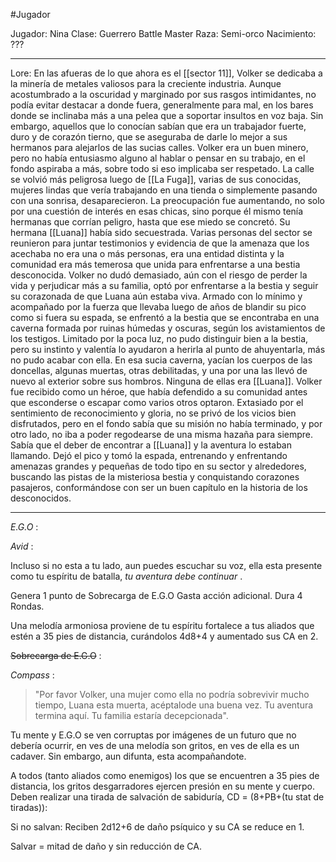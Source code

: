#Jugador 

Jugador: Nina
Clase: Guerrero Battle Master
Raza: Semi-orco
Nacimiento: ???

---

Lore: En las afueras de lo que ahora es el [[sector 11]], Volker se dedicaba a la minería de metales valiosos para la creciente industria. Aunque acostumbrado a la oscuridad y marginado por sus rasgos intimidantes, no podía evitar destacar a donde fuera, generalmente para mal, en los bares donde se inclinaba más a una pelea que a soportar insultos en voz baja. Sin embargo, aquellos que lo conocían sabían que era un trabajador fuerte, duro y de corazón tierno, que se aseguraba de darle lo mejor a sus hermanos para alejarlos de las sucias calles. Volker era un buen minero, pero no había entusiasmo alguno al hablar o pensar en su trabajo, en el fondo aspiraba a más, sobre todo si eso implicaba ser respetado. La calle se volvió más peligrosa luego de [[La Fuga]], varias de sus conocidas, mujeres lindas que vería trabajando en una tienda o simplemente pasando con una sonrisa, desaparecieron. La preocupación fue aumentando, no solo por una cuestión de interés en esas chicas, sino porque él mismo tenía hermanas que corrían peligro, hasta que ese miedo se concretó. Su hermana [[Luana]] había sido secuestrada. Varias personas del sector se reunieron para juntar testimonios y evidencia de que la amenaza que los acechaba no era una o más personas, era una entidad distinta y la comunidad era más temerosa que unida para enfrentarse a una bestia desconocida. Volker no dudó demasiado, aún con el riesgo de perder la vida y perjudicar más a su familia, optó por enfrentarse a la bestia y seguir su corazonada de que Luana aún estaba viva. Armado con lo mínimo y acompañado por la fuerza que llevaba luego de años de blandir su pico como si fuera su espada, se enfrentó a la bestia que se encontraba en una caverna formada por ruinas húmedas y oscuras, según los avistamientos de los testigos. Limitado por la poca luz, no pudo distinguir bien a la bestia, pero su instinto y valentía lo ayudaron a herirla al punto de ahuyentarla, más no pudo acabar con ella. En esa sucia caverna, yacían los cuerpos de las doncellas, algunas muertas, otras debilitadas, y una por una las llevó de nuevo al exterior sobre sus hombros. Ninguna de ellas era [[Luana]]. Volker fue recibido como un héroe, que había defendido a su comunidad antes que esconderse o escapar como varios otros optaron. Extasiado por el sentimiento de reconocimiento y gloria, no se privó de los vicios bien disfrutados, pero en el fondo sabía que su misión no había terminado, y por otro lado, no iba a poder regodearse de una misma hazaña para siempre. Sabía que el deber de encontrar a [[Luana]] y la aventura lo estaban llamando. Dejó el pico y tomó la espada, entrenando y enfrentando amenazas grandes y pequeñas de todo tipo en su sector y alrededores, buscando las pistas de la misteriosa bestia y conquistando corazones pasajeros, conformándose con ser un buen capítulo en la historia de los desconocidos.


---


*E.G.O* :

_Avid_ :

Incluso si no esta a tu lado, aun puedes escuchar su voz, ella esta presente como tu espíritu de batalla, *tu aventura debe continuar* .


Genera 1 punto de Sobrecarga de E.G.O
Gasta acción adicional.
Dura 4 Rondas.

Una melodía armoniosa proviene de tu espíritu fortalece a tus aliados que estén a 35 pies de distancia, curándolos 4d8+4 y aumentado sus CA en 2.

~~Sobrecarga de E.G.O~~ :

_Compass_ :

> "Por favor Volker, una mujer como ella no podría sobrevivir mucho tiempo, Luana esta muerta, acéptalode una buena vez. Tu aventura termina aquí. Tu familia estaría decepcionada".

Tu mente y E.G.O se ven corruptas por imágenes de un futuro que no debería ocurrir, en ves de una melodía son gritos, en ves de ella es un cadaver. Sin embargo, aun difunta, esta acompañandote.

A todos (tanto aliados como enemigos) los que se encuentren a 35 pies de distancia, los gritos desgarradores ejercen presión en su mente y cuerpo. Deben realizar una tirada de salvación de sabiduría, CD = (8+PB+(tu stat de tiradas)):

Si no salvan: Reciben 2d12+6 de daño psíquico y su CA se reduce en 1.

Salvar = mitad de daño y sin reducción de CA.